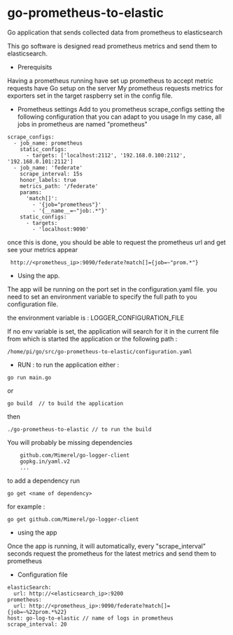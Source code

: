 # go-prometheus-to-elastic
Go application that sends collected data from prometheus to elasticsearch

This go software is designed read prometheus metrics and send them to elasticsearch.

* Prerequisits

Having a prometheus running
have set up prometheus to accept metric requests
have Go setup on the server
My prometheus requests metrics for exporters set in the target raspberry set in the config file.

* Prometheus settings
Add to you prometheus scrape_configs setting the following configuration that you can adapt to you usage
In my case, all jobs in prometheus are named "prometheus" 
```
scrape_configs:
  - job_name: prometheus
    static_configs:
      - targets: ['localhost:2112', '192.168.0.100:2112', '192.168.0.101:2112']
  - job_name: 'federate'
    scrape_interval: 15s
    honor_labels: true
    metrics_path: '/federate'
    params:
      'match[]':
        - '{job="prometheus"}'
        - '{__name__=~"job:.*"}'
    static_configs:
      - targets:
        - 'localhost:9090'
```

once this is done, you should be able to request the prometheus url and get see your metrics appear
```
 http://<prometheus_ip>:9090/federate?match[]={job=~"prom.*"}
```


* Using the app.

The app will be running on the port set in the configuration.yaml file.
you need to set an environment variable to specify the full path to you configuration file.

the environment variable is : LOGGER_CONFIGURATION_FILE

If no env variable is set, the application will search for it in the current file from 
which is started the application or the following path : 
```
/home/pi/go/src/go-prometheus-to-elastic/configuration.yaml
```

* RUN : to run the application either : 
```
go run main.go
```
or
```
go build  // to build the application
```
then 
```
./go-prometheus-to-elastic // to run the build
```

You will probably be missing dependencies
```
	github.com/Mimerel/go-logger-client
	gopkg.in/yaml.v2
	...
```
to add a dependency run 

```
go get <name of dependency>
```

for example : 
```
go get github.com/Mimerel/go-logger-client
```

* using the app

Once the app is running, it will automatically, every "scrape_interval" seconds
request the prometheus for the latest metrics and send them to prometheus

* Configuration file

```
elasticSearch:
  url: http://<elasticsearch_ip>:9200
prometheus:
  url: http://<prometheus_ip>:9090/federate?match[]={job=~%22prom.*%22}
host: go-log-to-elastic // name of logs in prometheus
scrape_interval: 20 
```
